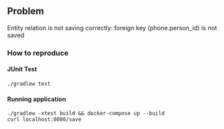 ## Problem

Entity relation is not saving correctly: foreign key (phone.person_id) is not saved

### How to reproduce

#### JUnit Test

    ./gradlew test

#### Running application

    ./gradlew -xtest build && docker-compose up --build
    curl localhost:8080/save
